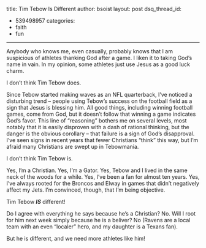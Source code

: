 title: Tim Tebow Is Different
author: bsoist
layout: post
dsq_thread_id:
  - 539498957
categories:
  - faith
  - fun
---
Anybody who knows me, even casually, probably knows that I am suspicious of athletes thanking God after a game. I liken it to taking God&#8217;s name in vain. In my opinion, some athletes just use Jesus as a good luck charm.

I don&#8217;t think Tim Tebow does.

Since Tebow started making waves as an NFL quarterback, I&#8217;ve noticed a disturbing trend &#8211; people using Tebow&#8217;s success on the football field as a sign that Jesus is blessing him. All good things, including winning football games, come from God, but it doesn&#8217;t follow that winning a game indicates God&#8217;s favor. This line of &#8220;reasoning&#8221; bothers me on several levels, most notably that it is easily disproven with a dash of rational thinking, but the danger is the obvious corollary &#8211; that failure is a sign of God&#8217;s disapproval. I&#8217;ve seen signs in recent years that fewer Christians &#8220;think&#8221; this way, but I&#8217;m afraid many Christians are swept up in Tebowmania.

I don&#8217;t think Tim Tebow is.

Yes, I&#8217;m a Christian. Yes, I&#8217;m a Gator. Yes, Tebow and I lived in the same neck of the woods for a while. Yes, I&#8217;ve been a fan for almost ten years. Yes, I&#8217;ve always rooted for the Broncos and Elway in games that didn&#8217;t negatively affect my Jets. I&#8217;m convinced, though, that I&#8217;m being objective.

Tim Tebow ***IS*** different!

Do I agree with everything he says because he&#8217;s a Christian? No. Will I root for him next week simply because he is a beliver? No (Ravens are a local team with an even &#8220;localer&#8221; hero, and my daughter is a Texans fan).

But he is different, and we need more athletes like him!
